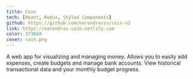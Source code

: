 ```yaml
---
title: Coin
tech: [React, Redux, Styled Components]
github: https://github.com/narendrasss/coin-v2
link: https://narendras-coin.netlify.com
color: 373844
cover: coin.png
---
```


A web app for visualizing and managing money. Allows you to easily add expenses, create budgets and manage bank accounts. View historical transactional data and your monthly budget progress.
